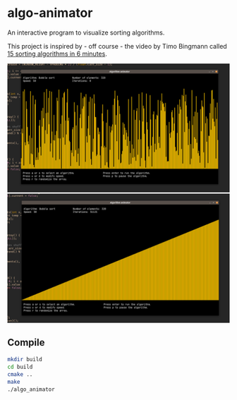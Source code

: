# algo-animator

An interactive program to visualize sorting algorithms.

This project is inspired by - off course - the video by Timo Bingmann called 
[15 sorting algorithms in 6 minutes](https://www.youtube.com/watch?v=kPRA0W1kECg).

![Image 1](repo/1.png)
![Image 2](repo/2.png)


## Compile

```bash
mkdir build
cd build
cmake ..
make
./algo_animator
```
